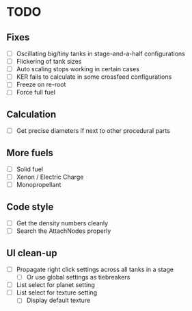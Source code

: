 # TODO

## Fixes

- [ ] Oscillating big/tiny tanks in stage-and-a-half configurations
- [ ] Flickering of tank sizes
- [ ] Auto scaling stops working in certain cases
- [ ] KER fails to calculate in some crossfeed configurations
- [ ] Freeze on re-root
- [ ] Force full fuel

## Calculation

- [ ] Get precise diameters if next to other procedural parts

## More fuels

- [ ] Solid fuel
- [ ] Xenon / Electric Charge
- [ ] Monopropellant

## Code style

- [ ] Get the density numbers cleanly
- [ ] Search the AttachNodes properly

## UI clean-up

- [ ] Propagate right click settings across all tanks in a stage
  - [ ] Or use global settings as tiebreakers
- [ ] List select for planet setting
- [ ] List select for texture setting
  - [ ] Display default texture
